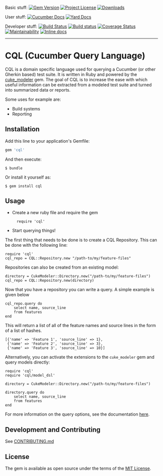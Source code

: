 Basic stuff:
[![Gem Version](https://badge.fury.io/rb/cql.svg)](https://rubygems.org/gems/cql)
[![Project License](https://img.shields.io/badge/license-MIT-blue.svg)](https://opensource.org/licenses/mit-license.php)
[![Downloads](https://img.shields.io/gem/dt/cql.svg)](https://rubygems.org/gems/cql)

User stuff:
[![Cucumber Docs](http://img.shields.io/badge/Documentation-Features-green.svg)](https://github.com/enkessler/cql/tree/master/testing/cucumber/features)
[![Yard Docs](http://img.shields.io/badge/Documentation-API-blue.svg)](https://www.rubydoc.info/gems/cql)

Developer stuff:
[![Build Status](https://travis-ci.org/enkessler/cql.svg)](https://travis-ci.org/enkessler/cql)
[![Build status](https://ci.appveyor.com/api/projects/status/ia3t0tkyj4tuobq8?svg=true)](https://ci.appveyor.com/project/enkessler/cql)
[![Coverage Status](https://coveralls.io/repos/github/enkessler/cql/badge.svg)](https://coveralls.io/github/enkessler/cql)
[![Maintainability](https://api.codeclimate.com/v1/badges/a469e37db8e67c1c989b/maintainability)](https://codeclimate.com/github/enkessler/cql/maintainability)
[![Inline docs](http://inch-ci.org/github/enkessler/cql.svg)](https://inch-ci.org/github/enkessler/cql)

---


# CQL (Cucumber Query Language)

CQL is a domain specific language used for querying a Cucumber (or other Gherkin based) test suite. It is written 
in Ruby and powered by the [cuke_modeler](https://github.com/enkessler/cuke_modeler) gem. The goal of CQL is to increase the ease with which 
useful information can be extracted from a modeled test suite and turned into summarized data or reports.


Some uses for example are:

* Build systems
* Reporting


## Installation

Add this line to your application's Gemfile:

```ruby
gem 'cql'
```

And then execute:

    $ bundle

Or install it yourself as:

    $ gem install cql

## Usage

* Create a new ruby file and require the gem

        require 'cql'

* Start querying things!

The first thing that needs to be done is to create a CQL Repository. This can be done with the following line:

    require 'cql'
    cql_repo = CQL::Repository.new "/path-to/my/feature-files"

Repositories can also be created from an existing model:

    directory = CukeModeler::Directory.new("/path-to/my/feature-files")
    cql_repo = CQL::Repository.new(directory)

Now that you have a repository you can write a query. A simple example is given below

    cql_repo.query do
        select name, source_line
        from features
    end

This will return a list of all of the feature names and source lines in the form of a list of hashes.

    [{'name' => 'Feature 1', 'source_line' => 1},
     {'name' => 'Feature 2', 'source_line' => 3},
     {'name' => 'Feature 3', 'source_line' => 10}]

Alternatively, you can activate the extensions to the `cuke_modeler` gem and query models directly:

    require 'cql'
    require 'cql/model_dsl'
    
    directory = CukeModeler::Directory.new("/path-to/my/feature-files")

    directory.query do
        select name, source_line
        from features
    end

For more information on the query options, see the documentation [here](https://github.com/enkessler/cql/tree/master/testing/cucumber/features).

## Development and Contributing

See [CONTRIBUTING.md](https://github.com/enkessler/cql/blob/master/CONTRIBUTING.md)

## License

The gem is available as open source under the terms of the [MIT License](https://opensource.org/licenses/MIT).


